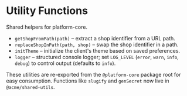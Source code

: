 # Utility Functions

Shared helpers for platform-core.

- `getShopFromPath(path)` – extract a shop identifier from a URL path.
- `replaceShopInPath(path, shop)` – swap the shop identifier in a path.
- `initTheme` – initialize the client's theme based on saved preferences.
- `logger` – structured console logger; set `LOG_LEVEL` (`error`, `warn`, `info`, `debug`) to control output (defaults to `info`).

These utilities are re-exported from the `@platform-core` package root for
easy consumption. Functions like `slugify` and `genSecret` now live in
`@acme/shared-utils`.
